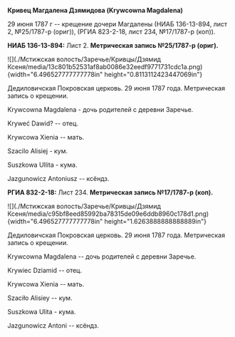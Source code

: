**Кривец Магдалена Дзямидова (Krywcowna Magdalena)**

29 июня 1787 г -- крещение дочери Магдалены (НИАБ 136-13-894, лист 2,
№25/1787-р (ориг)), (РГИА 823-2-18, лист 234, №17/1787-р (коп)).

**НИАБ 136-13-894:** Лист 2. **Метрическая запись №25/1787-р (ориг).**

![](./Мстижская волость/Заречье/Кривцы/Дзямид Ксеня/media/13c801b52531af8ab0086e32eedf9771731cdc1a.png){width="6.496527777777778in"
height="0.8113112423447069in"}

Дедиловичская Покровская церковь. 29 июня 1787 года. Метрическая запись
о крещении.

Krywcowna Magdalena - дочь родителей с деревни Заречье.

Kryweć Dawid? -- отец.

Krywcowa Xienia -- мать.

Szacilo Alisiej - кум.

Suszkowa Ullita - кума.

Jazgunowicz Antoniusz -- ксёндз.

**РГИА 832-2-18:** Лист 234. **Метрическая запись №17/1787-р (коп).**

![](./Мстижская волость/Заречье/Кривцы/Дзямид Ксеня/media/c95bf8eed85992ba78315de09e6ddb8960c178d1.png){width="6.496527777777778in"
height="1.6263888888888889in"}

Дедиловичская Покровская церковь. 29 июня 1787 года. Метрическая запись
о крещении.

Krywcowna Magdalena -- дочь родителей с деревни Заречье.

Krywiec Dziamid -- отец.

Krywcowa Xienia -- мать.

Szaciło Alisiey -- кум.

Suszkowa Ulita - кума.

Jazgunowicz Antoni -- ксёндз.
